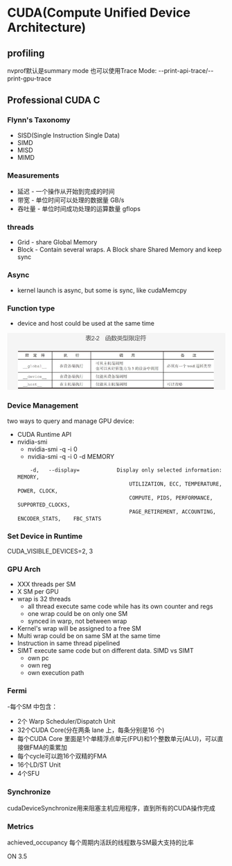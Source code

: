 # CUDA(Compute Unified Device Architecture)

## profiling
nvprof默认是summary mode
也可以使用Trace Mode: --print-api-trace/--print-gpu-trace

## Professional CUDA C
### Flynn's Taxonomy
- SISD(Single Instruction Single Data)
- SIMD
- MISD
- MIMD

### Measurements
- 延迟 - 一个操作从开始到完成的时间
- 带宽 - 单位时间可以处理的数据量 GB/s
- 吞吐量 - 单位时间成功处理的运算数量 gflops

### threads
- Grid - share Global Memory
- Block - Contain several wraps. A Block share Shared Memory and keep sync

### Async
- kernel launch is async, but some is sync, like cudaMemcpy

### Function type
- device and host could be used at the same time

![](./images/global_device_host.png)


### Device Management
two ways to query and manage GPU device:
- CUDA Runtime API
- nvidia-smi
   - nvidia-smi -q -i 0
   - nvidia-smi -q -i 0 -d MEMORY
   ```text
       -d,   --display=            Display only selected information: MEMORY,
                                       UTILIZATION, ECC, TEMPERATURE, POWER, CLOCK,
                                       COMPUTE, PIDS, PERFORMANCE, SUPPORTED_CLOCKS,
                                       PAGE_RETIREMENT, ACCOUNTING, ENCODER_STATS,    FBC_STATS
   ```

### Set Device in Runtime
CUDA_VISIBLE_DEVICES=2,  3

### GPU Arch
- XXX threads per SM
- X SM per GPU
- wrap is 32 threads
   - all thread execute same code while has its own counter and regs
   - one wrap could be on only one SM
   - synced in warp, not between wrap
- Kernel's wrap will be assigned to a free SM
- Multi wrap could be on same SM at the same time
- Instruction in same thread pipelined
- SIMT execute same code but on different data. SIMD vs SIMT
   - own pc
   - own reg
   - own execution path

### Fermi
-每个SM 中包含：
   - 2个 Warp Scheduler/Dispatch Unit
   - 32个CUDA Core(分在两条 lane 上，每条分别是16 个)
   - 每个CUDA Core 里面是1个单精浮点单元(FPU)和1个整数单元(ALU)，可以直接做FMA的乘累加
   - 每个cycle可以跑16个双精的FMA
   - 16个LD/ST Unit
   - 4个SFU

### Synchronize
cudaDeviceSynchronize用来阻塞主机应用程序，直到所有的CUDA操作完成

### Metrics
achieved_occupancy 每个周期内活跃的线程数与SM最大支持的比率

ON 3.5








